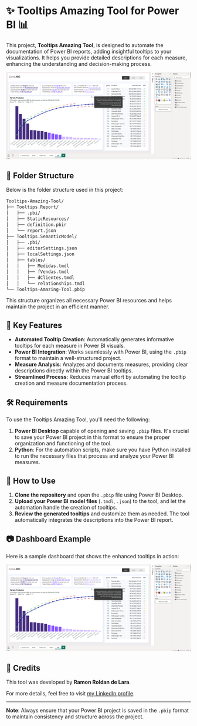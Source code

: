 
# ✨ Tooltips Amazing Tool for Power BI 📊

This project, **Tooltips Amazing Tool**, is designed to automate the documentation of Power BI reports, adding insightful tooltips to your visualizations. It helps you provide detailed descriptions for each measure, enhancing the understanding and decision-making process.

![Dashboard Example](./Exemplo.png)

## 📂 Folder Structure

Below is the folder structure used in this project:

```
Tooltips-Amazing-Tool/
├── Tooltips.Report/
│   ├── .pbi/
│   ├── StaticResources/
│   ├── definition.pbir
│   └── report.json
├── Tooltips.SemanticModel/
│   ├── .pbi/
│   ├── editorSettings.json
│   ├── localSettings.json
│   ├── tables/
│   │   ├── Medidas.tmdl
│   │   ├── fVendas.tmdl
│   │   ├── dClientes.tmdl
│   │   └── relationships.tmdl
└── Tooltips-Amazing-Tool.pbip
```

This structure organizes all necessary Power BI resources and helps maintain the project in an efficient manner.

## 🚀 Key Features

- **Automated Tooltip Creation**: Automatically generates informative tooltips for each measure in Power BI visuals.
- **Power BI Integration**: Works seamlessly with Power BI, using the `.pbip` format to maintain a well-structured project.
- **Measure Analysis**: Analyzes and documents measures, providing clear descriptions directly within the Power BI tooltips.
- **Streamlined Process**: Reduces manual effort by automating the tooltip creation and measure documentation process.

## 🛠️ Requirements

To use the Tooltips Amazing Tool, you'll need the following:

1. **Power BI Desktop** capable of opening and saving `.pbip` files. It's crucial to save your Power BI project in this format to ensure the proper organization and functioning of the tool.
2. **Python**: For the automation scripts, make sure you have Python installed to run the necessary files that process and analyze your Power BI measures.

## 📖 How to Use

1. **Clone the repository** and open the `.pbip` file using Power BI Desktop.
2. **Upload your Power BI model files** (`.tmdl`, `.json`) to the tool, and let the automation handle the creation of tooltips.
3. **Review the generated tooltips** and customize them as needed. The tool automatically integrates the descriptions into the Power BI report.

## 📷 Dashboard Example

Here is a sample dashboard that shows the enhanced tooltips in action:

![Tooltip Example](Exemplo.png)

## 🎨 Credits

This tool was developed by **Ramon Roldan de Lara**.

For more details, feel free to visit [my LinkedIn profile](https://www.linkedin.com/in/ramon-roldan-de-lara/).

---
**Note**: Always ensure that your Power BI project is saved in the `.pbip` format to maintain consistency and structure across the project.
